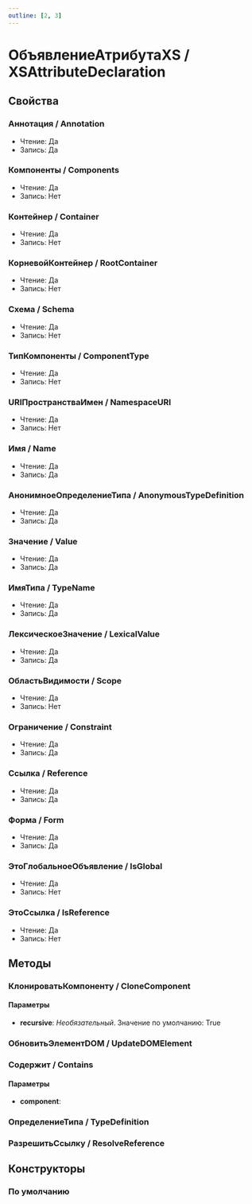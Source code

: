 ```yaml
---
outline: [2, 3]
---
```


# ОбъявлениеАтрибутаXS / XSAttributeDeclaration


## Свойства


### Аннотация / Annotation

* Чтение: Да
* Запись: Да

### Компоненты / Components

* Чтение: Да
* Запись: Нет

### Контейнер / Container

* Чтение: Да
* Запись: Нет

### КорневойКонтейнер / RootContainer

* Чтение: Да
* Запись: Нет

### Схема / Schema

* Чтение: Да
* Запись: Нет

### ТипКомпоненты / ComponentType

* Чтение: Да
* Запись: Нет

### URIПространстваИмен / NamespaceURI

* Чтение: Да
* Запись: Нет

### Имя / Name

* Чтение: Да
* Запись: Да

### АнонимноеОпределениеТипа / AnonymousTypeDefinition

* Чтение: Да
* Запись: Да

### Значение / Value

* Чтение: Да
* Запись: Да

### ИмяТипа / TypeName

* Чтение: Да
* Запись: Да

### ЛексическоеЗначение / LexicalValue

* Чтение: Да
* Запись: Да

### ОбластьВидимости / Scope

* Чтение: Да
* Запись: Нет

### Ограничение / Constraint

* Чтение: Да
* Запись: Да

### Ссылка / Reference

* Чтение: Да
* Запись: Да

### Форма / Form

* Чтение: Да
* Запись: Да

### ЭтоГлобальноеОбъявление / IsGlobal

* Чтение: Да
* Запись: Нет

### ЭтоСсылка / IsReference

* Чтение: Да
* Запись: Нет

## Методы


### КлонироватьКомпоненту / CloneComponent


#### Параметры

* **recursive**:  *Необязательный*. Значение по умолчанию: True

### ОбновитьЭлементDOM / UpdateDOMElement


### Содержит / Contains


#### Параметры

* **component**: 

### ОпределениеТипа / TypeDefinition


### РазрешитьСсылку / ResolveReference


## Конструкторы


### По умолчанию


